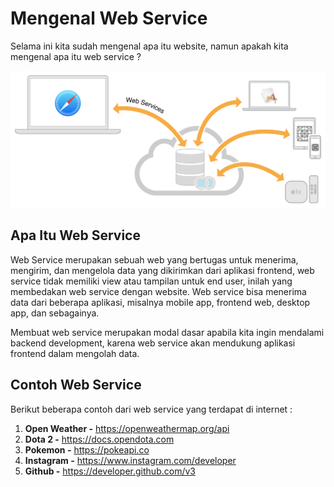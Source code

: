 # Mengenal Web Service

Selama ini kita sudah mengenal apa itu website, namun apakah kita mengenal apa itu web service ?

![web service](webservice.png)

## Apa Itu Web Service

Web Service merupakan sebuah web yang bertugas untuk menerima, mengirim, dan mengelola data yang dikirimkan dari aplikasi frontend, web service tidak memiliki view atau tampilan untuk end user, inilah yang membedakan web service dengan website. Web service bisa menerima data dari beberapa aplikasi, misalnya mobile app, frontend web, desktop app, dan sebagainya.

Membuat web service merupakan modal dasar apabila kita ingin mendalami backend development, karena web service akan mendukung aplikasi frontend dalam mengolah data.

## Contoh Web Service

Berikut beberapa contoh dari web service yang terdapat di internet :

1.  **Open Weather -** https://openweathermap.org/api
2.  **Dota 2 -** https://docs.opendota.com
3.  **Pokemon -** https://pokeapi.co
4.  **Instagram -** https://www.instagram.com/developer
5.  **Github -** https://developer.github.com/v3
